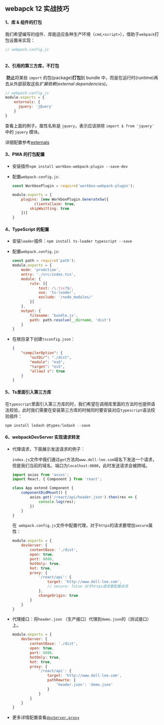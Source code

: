 ## webapck 12 实战技巧

#### 1、库 & 组件的打包

​	我们希望编写的组件、库能适应各种生产环境（`cmd`,`<script>`），借助于`webpack`打包设置来实现：

```js
// webpack.config.js
  

```

####  2、引用的第三方库，不打包

​	**防止**将某些 `import` 的包(package)**打包**到 bundle 中，而是在运行时(runtime)再去从外部获取这些*扩展依赖(external dependencies)*。

```js
// webpack.config.js
module.exports = {
    externals: {
      jquery: 'jQuery'
    }
}
```

查看上面的例子。属性名称是 `jquery`，表示应该排除 `import $ from 'jquery'` 中的 `jquery` 模块。

详细配置参考[externals][1]

[1]: https://www.webpackjs.com/configuration/externals/	"externals"

#### 3、PWA 的打包配置

+ 安装插件`npm install workbox-webpack-plugin --save-dev`

+ 配置`webpack-config.js`:

  ```js
  const WorkboxPlugin = require('workbox-webpack-plugin');
  
  module.exports = {
      plugins: [new WorkboxPlugin.GenerateSw({
        	clientsClaim: true,
          skipWaitting: true
      })]
  }
  ```

  

#### 4、TypeScript 的配置 

+ 安装`loader`插件：`npm install ts-loader typescript --save`

+ 配置`webpack.config.js`:

  ```js
  const path = require('path');
  module.exports = {
      mode: 'prodction',
      entry: './src/index.tsx',
      module: {
          rule: [{
              test: /\.tsx?$/,
              use: 'ts-loader',
              exclude: '/node_modules/'
          }]
      },
      output: {
          filename: 'bundle.js',
          path: path.resolve(__dirname, 'dist')
      }
  }
  ```

+ 在根目录下创建`tsconfig.json`：

  ```json
  {
      "compilerOption": {
          "outDir": "./dist",
          "module": "es6",
          "target": "es5",
          "allowJ s": true
      }
  }
  ```

#### 5、Ts里面引入第三方库

​	在`typescript`里面引入第三方库的时，我们希望在调用库里面的方法时也提供语法校验，此时我们需要在安装第三方库的时候同时要安装对应`typescript`语法校验插件：

```js
npm install lodash @types/lodash --save
```

#### 6、webpackDevServer 实现请求转发

+ 代理请求，下面展示发送请求的例子：

  `index.js`文件中我们通过`get`方法向`www.dell-lee.com`域名下发送一个请求，但是我们当前的域名、端口为`localhost:8080`，此时发送请求会被跨域。

  ```js
  import axios from 'axios';
  import React, { Component } from 'react';
  
  class App extend Component {
      componentDidMount() {
          axios.get('/react/api/header.json').then(res => {
              console.log(res);
          })
      }
  }
  ```

  在` webpack.config.js`文件中配置代理，对于`https`的请求要增加`secure`属性：

  ```js
  module.exports = {
      devServer: {
          contentBase: './dist',
          open: true,
          port: 8080,
          hotOnly: true,
          hot: true,
          proxy: {
              '/react/api': {
                  target: 'http://www.dell-lee.com',
                  // secure: false 对于https请求要配置该项
              },
              changeOrigin: true	
          }
      }
  }
  ```

+ 代理接口：将`header.json` （生产接口）代理到`demo.json`的（测试接口）上。

  ```js
  module.exports = {
      devServer: {
          contentBase: './dist',
          open: true,
          port: 8080,
          hotOnly: true,
          hot: true,
          proxy: {
              '/react/api': {
                  target: 'http://www.dell-lee.com',
                  pathRewrte: {
                      'header.json': 'demo.json'
                  }
              }
          }
      }
  }
  ```

+ 更多详情配置查看[`devServer.proxy`][2]

  [2]: https://www.webpackjs.com/configuration/dev-server/#devserver-proxy	"devServer.proxy"

  

